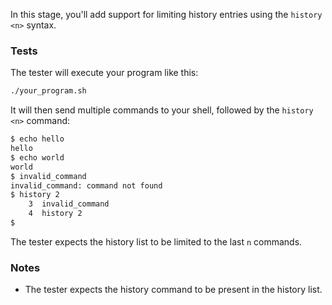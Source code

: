 In this stage, you'll add support for limiting history entries using the `history <n>` syntax.

### Tests

The tester will execute your program like this:

```bash
./your_program.sh
```

It will then send multiple commands to your shell, followed by the `history <n>` command:

```bash
$ echo hello
hello
$ echo world
world
$ invalid_command
invalid_command: command not found
$ history 2
    3  invalid_command
    4  history 2
$
```

The tester expects the history list to be limited to the last `n` commands.

### Notes

- The tester expects the history command to be present in the history list.